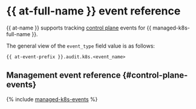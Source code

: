 # {{ at-full-name }} event reference

{{ at-name }} supports tracking [control plane](../audit-trails/concepts/format.md) events for {{ managed-k8s-full-name }}.

The general view of the `event_type` field value is as follows:

```text
{{ at-event-prefix }}.audit.k8s.<event_name>
```

## Management event reference {#control-plane-events}

{% include [managed-k8s-events](../_includes/audit-trails/events/managed-k8s-events.md) %}

